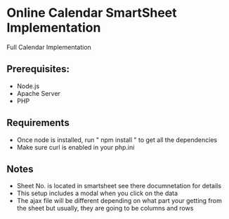 # Online Calendar SmartSheet Implementation
Full Calendar Implementation

## Prerequisites:

* Node.js
* Apache Server
* PHP

## Requirements
* Once node is installed, run " npm install " to get all the dependencies
* Make sure curl is enabled in your php.ini 

## Notes
* Sheet No. is located in smartsheet see there documnetation for details
* This setup includes a modal when you click on the data
* The ajax file will be different depending on what part your getting from the sheet but usually, they are going to be columns and rows



